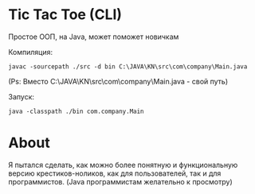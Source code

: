 # Tic Tac Toe (CLI)
Простое ООП, на Java, может поможет новичкам

Компиляция:
```
javac -sourcepath ./src -d bin C:\JAVA\KN\src\com\company\Main.java
```
(Ps: Вместо C:\JAVA\KN\src\com\company\Main.java - свой путь)

Запуск:
```
java -classpath ./bin com.company.Main
```

# About

Я пытался сделать, как можно более понятную и функциональную версию крестиков-ноликов, как для пользователей, так и для программистов. (Java программистам желательно  к просмотру)
